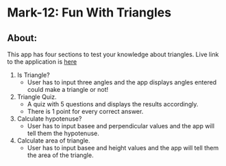 # Mark-12: Fun With Triangles

## About:

This app has four sections to test your knowledge about triangles.
Live link to the application is [here](https://fun-with-triangles-mark12-neogcamp.netlify.app/)

1. Is Triangle?
   - User has to input three angles and the app displays angles entered could make a triangle or not!
2. Triangle Quiz.
   - A quiz with 5 questions and displays the results accordingly.
   - There is 1 point for every correct answer.
3. Calculate hypotenuse?
   - User has to input basee and perpendicular values and the app will tell them the hypotenuse.
4. Calculate area of triangle.
   - User has to input basee and height values and the app will tell them the area of the triangle.
